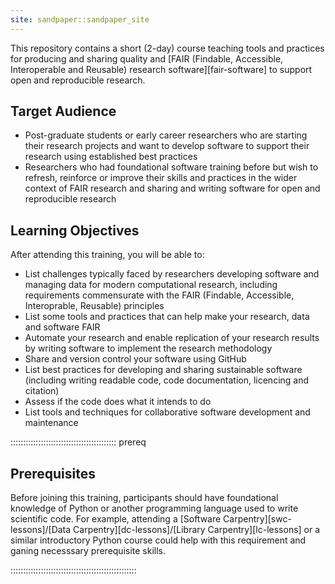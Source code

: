 ```yaml
---
site: sandpaper::sandpaper_site
---
```


This repository contains a short (2-day) course teaching tools and practices for producing and sharing quality and [FAIR 
(Findable, Accessible, Interoperable and Reusable) research software][fair-software] to support open and reproducible research. 


## Target Audience

- Post-graduate students or early career researchers who are starting their research projects and want to develop software to support their research using established best practices
- Researchers who had foundational software training before but wish to refresh, reinforce or improve their skills and practices in the wider context of FAIR research and sharing and writing software for open and reproducible research 


## Learning Objectives

After attending this training, you will be able to:

- List challenges typically faced by researchers developing software and managing data for modern computational research, including requirements commensurate with the FAIR (Findable, Accessible, Interoprable, Reusable) principles
- List some tools and practices that can help make your research, data and software FAIR
- Automate your research and enable replication of your research results by writing software to implement the research methodology
- Share and version control your software using GitHub
- List best practices for developing and sharing sustainable software (including writing readable code, code documentation, licencing and citation)
- Assess if the code does what it intends to do
- List tools and techniques for collaborative software development and maintenance

::::::::::::::::::::::::::::::::::::::::::  prereq

## Prerequisites

Before joining this training, participants should have foundational knowledge of Python or another programming language used to write scientific code. 
For example, attending a [Software Carpentry][swc-lessons]/[Data Carpentry][dc-lessons]/[Library Carpentry][lc-lessons] or a similar introductory Python course could help with this requirement and 
ganing necesssary prerequisite skills.


::::::::::::::::::::::::::::::::::::::::::::::::::
